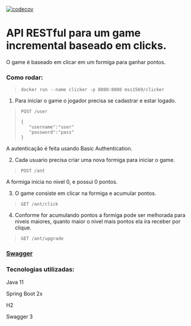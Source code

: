 [![codecov](https://codecov.io/gh/mss1569/clicker/branch/main/graph/badge.svg?token=ZW1VMZ6M5L)](https://codecov.io/gh/mss1569/clicker)

# API RESTful para um game incremental baseado em clicks.

O game é baseado em clicar em um formiga para ganhar pontos.

### Como rodar:
>```docker run --name clicker -p 8080:8080 mss1569/clicker```

1) Para iniciar o game o jogador precisa se cadastrar e estar logado.
>```POST /user```
>```
>{
>    "username":"user"
>    "password":"pass"
>}
>```

A autenticação é feita usando Basic Authentication.

2) Cada usuario precisa criar uma nova formiga para iniciar o game.
>```POST /ant```

A formiga inicia no nivel 0, e possui 0 pontos.

3) O game consiste em clicar na formiga e acumular pontos.
>```GET /ant/click```

4) Conforme for acumulando pontos a formiga pode ser melhorada para niveis maiores, quanto maior o nivel mais pontos ela ira receber por clique.
>```GET /ant/upgrade```

### [Swagger](http://localhost:8080/swagger-ui.html)


### Tecnologias utilizadas:


Java 11

Spring Boot 2x

H2

Swagger 3
